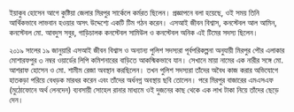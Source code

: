 ইয়াকুব হোসেন আগে কুষ্টিয়া জেলার মিরপুর সার্কেলে কর্মরত ছিলেন। প্রজ্ঞাপনে বলা হয়েছে, ওই সময় তিনি আর্থিকভাবে লাভবান হওয়ার অসৎ উদ্দেশ্যে একটি টিম গঠন করেন। এসআই জীবন বিশ্বাস, কনস্টেবল আল আমিন, কনস্টেবল মো. আবদুস সবুর, গাড়িচালক কনস্টেবল সামিউল ও কনস্টেবল অনিক এই টিমের সদস্য ছিলেন।

২০১৯ সালের ১৯ জানুয়ারি এসআই জীবন বিশ্বাস ও অন্যান্য পুলিশ সদস্যরা পূর্বপরিকল্পনা অনুযায়ী মিরপুর পৌর এলাকার মোশারফপুর ৩ নম্বর ওয়ার্ডের লিপি কমিশনারের বাড়িতে আকস্মিকভাবে যান। সেখানে মায়া নামের এক নারীর সঙ্গে মো. আশরাফ হোসেন ও মো. শামীম রেজা অবস্থান করছিলেন। তখন পুলিশ সদস্যরা তাঁদের অবৈধ কাজ করার অভিযোগে হাতকড়া পরিয়ে বেধড়ক মারধর করেন এবং তাঁদের অর্ধনগ্ন অবস্থায় ছবি তোলেন। পরে মিরপুর বাজারের এমএসএফ (মুঠোফোনে অর্থ লেনদেন) ব্যবসায়ী সোহেল রানার মাধ্যমে ওই দুজনের কাছ থেকে এক লাখ টাকা নিয়ে তাঁদের ছেড়ে দেন।
